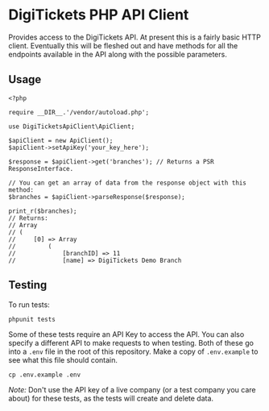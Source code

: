 # DigiTickets PHP API Client

Provides access to the DigiTickets API. At present this is a fairly basic HTTP client. Eventually this will be fleshed
out and have methods for all the endpoints available in the API along with the possible parameters.

## Usage
```
<?php

require __DIR__.'/vendor/autoload.php';

use DigiTicketsApiClient\ApiClient;

$apiClient = new ApiClient();
$apiClient->setApiKey('your_key_here');

$response = $apiClient->get('branches'); // Returns a PSR ResponseInterface.

// You can get an array of data from the response object with this method:
$branches = $apiClient->parseResponse($response);

print_r($branches);
// Returns:
// Array
// (
//     [0] => Array
//         (
//             [branchID] => 11
//             [name] => DigiTickets Demo Branch
```


## Testing

To run tests:

    phpunit tests

Some of these tests require an API Key to access the API. You can also specify a different API to make requests to 
when testing. Both of these go into a `.env` file in the root of this repository. Make a copy of `.env.example` to see
what this file should contain.

    cp .env.example .env

*Note:* Don't use the API key of a live company (or a test company you care about) for these tests, as the tests will create and delete data.
